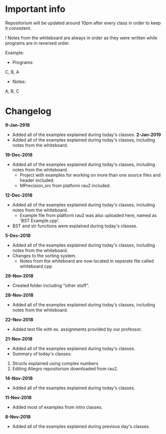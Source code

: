# Important info
Repositorium will be updated around 10pm after every class in order to keep it consistent.

! Notes from the whiteboard are always in order as they were written while programs are in reversed order.

Example:
- Programs:

C, B, A

- Notes:

A, B, C

# Changelog

**9-Jan-2918**
- Added all of the examples explained during today's classes.
**2-Jan-2019**
- Added all of the examples explained during today's classes, including notes from the whiteboard.

**19-Dec-2018**
- Added all of the examples explained during today's classes, including notes from the whiteboard.
  - Project with examples for working on more than one source files and header included.
  - MPrecision_src from platform rau2 included.
  
**12-Dec-2018**
- Added all of the examples explained during today's classes, including notes from the whiteboard.
  - Example file from platform rau2 was also uploaded here, named as 'BST Example.cpp'.
- BST and str functions were explained during today's classes.

**5-Dec-2018**
- Added all of the examples explained during today's classes, including notes from the whiteboard.
- Changes to the sorting system. 
  - Notes from the whiteboard are now located in seperate file called whiteboard.cpp

**29-Nov-2018**
- Created folder including "other stuff".

**28-Nov-2018**
- Added all of the examples explained during today's classes, including notes from the whiteboard.

**22-Nov-2018**
- Added text file with ex. assignments provided by our professor.

**21-Nov-2018**
- Added all of the examples explained during today's classes.
- Summary of today's classes: 
1. Structs explained using complex numbers
2. Editing Allegro repositorium downloaded from rau2.

**14-Nov-2018**
- Added all of the examples explained during today's classes.

**11-Nov-2018**
- Added most of examples from intro classes.

**8-Nov-2018**
- Added all of the examples explained during previous day's classes.
